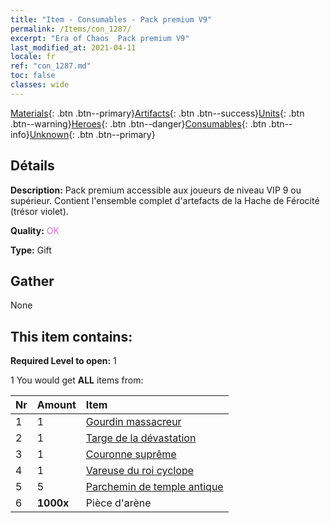 ```yaml
---
title: "Item - Consumables - Pack premium V9"
permalink: /Items/con_1287/
excerpt: "Era of Chaos  Pack premium V9"
last_modified_at: 2021-04-11
locale: fr
ref: "con_1287.md"
toc: false
classes: wide
---
```

 [Materials](/fr/Items/){: .btn .btn--primary}[Artifacts](/fr/Items/Artifacts/){: .btn .btn--success}[Units](/fr/Items/Units/){: .btn .btn--warning}[Heroes](/fr/Items/Heroes/){: .btn .btn--danger}[Consumables](/fr/Items/Consumables/){: .btn .btn--info}[Unknown](/fr/Items/Unknown/){: .btn .btn--primary}

## Détails
 **Description:** Pack premium accessible aux joueurs de niveau VIP 9 ou supérieur. Contient l'ensemble complet d'artefacts de la Hache de Férocité (trésor violet).

 **Quality:** <span style="color: #DA70D6">OK</span>

 **Type:** Gift

## Gather

  None

## This item contains:

 **Required Level to open:** 1

 1 You would get **ALL** items  from:

  | Nr | Amount |     Item    |
  |:---|:-------|:------------|
  | 1 | 1 | [Gourdin massacreur](/fr/Items/art_125/) | 
  | 2 | 1 | [Targe de la dévastation](/fr/Items/art_126/) | 
  | 3 | 1 | [Couronne suprême](/fr/Items/art_127/) | 
  | 4 | 1 | [Vareuse du roi cyclope](/fr/Items/art_128/) | 
  | 5 | 5 | [Parchemin de temple antique](/fr/Items/con_697/) | 
  | 6 |  **1000x** | Pièce d'arène |  | 
